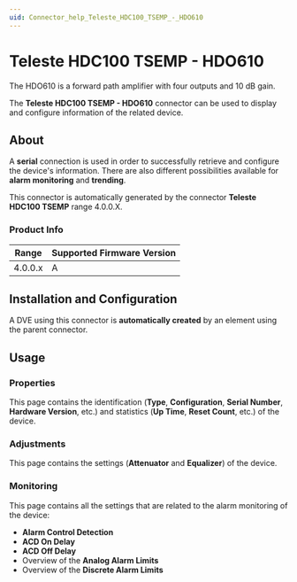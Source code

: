 ```yaml
---
uid: Connector_help_Teleste_HDC100_TSEMP_-_HDO610
---
```


# Teleste HDC100 TSEMP - HDO610

The HDO610 is a forward path amplifier with four outputs and 10 dB gain.

The **Teleste HDC100 TSEMP - HDO610** connector can be used to display and configure information of the related device.

## About

A **serial** connection is used in order to successfully retrieve and configure the device's information. There are also different possibilities available for **alarm monitoring** and **trending**.

This connector is automatically generated by the connector **Teleste HDC100 TSEMP** range 4.0.0.X.

### Product Info

| Range | Supported Firmware Version |
|------------------|-----------------------------|
| 4.0.0.x          | A                           |

## Installation and Configuration

A DVE using this connector is **automatically created** by an element using the parent connector.

## Usage

### Properties

This page contains the identification (**Type**, **Configuration**, **Serial Number**, **Hardware Version**, etc.) and statistics (**Up Time**, **Reset Count**, etc.) of the device.

### Adjustments

This page contains the settings (**Attenuator** and **Equalizer**) of the device.

### Monitoring

This page contains all the settings that are related to the alarm monitoring of the device:

- **Alarm Control Detection**
- **ACD On Delay**
- **ACD Off Delay**
- Overview of the **Analog Alarm Limits**
- Overview of the **Discrete Alarm Limits**
